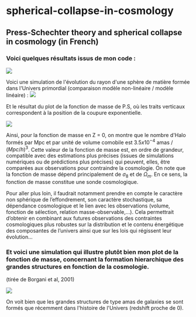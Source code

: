 # spherical-collapse-in-cosmology
## Press-Schechter theory and spherical collapse in cosmology (in French) 

### Voici quelques résultats issus de mon code :

![](https://i.imgur.com/exX01gF.jpeg)

Voici une simulation de l'évolution du rayon d'une sphère de matière formée dans l'Univers primordial (comparaison modèle non-linéaire / modèle linéaire) : 
![](https://i.imgur.com/BQnJnCI.jpeg)

Et le résultat du plot de la fonction de masse de P.S, où les traits verticaux correspondent à la position de la coupure exponentielle. 

![](https://i.imgur.com/uZ3p893.jpeg)

Ainsi, pour la fonction de masse en Z = 0, on montre que le nombre d'Halo formés par Mpc et par unité de volume comobile est $3.5x10^{-4}$ amas / $(Mpc/h)^{3}$. 
Cette valeur de la fonction de masse est, en ordre de grandeur, compatible avec des estimations plus précises (issues de simulations numériques ou de prédictions plus précises) qui peuvent, elles, être comparées aux observations pour contraindre la cosmologie. On note que la fonction de masse dépend principalement de $\sigma_{8}$ et de $\Omega_{m}$. En ce sens, la fonction de masse constitue une sonde cosmologique. 

Pour aller plus loin, il faudrait notamment prendre en compte le caractère non sphérique de l’effondrement, son caractère stochastique, sa dépendance cosmologique et le lien avec les observations (volume, fonction de sélection, relation masse-observable,...). Cela permettrait d’obtenir en combinant aux futures observations des contraintes cosmologiques plus robustes sur la distribution et le contenu énergétique des composantes de l’univers ainsi que sur les lois qui régissent leur évolution...


### Et voici une simulation qui illustre plutôt bien mon plot de la fonction de masse, concernant la formation hierarchique des grandes structures en fonction de la cosmologie. 
(tirée de Borgani et al, 2001)


![](https://i.imgur.com/WreaT44.jpeg)

On voit bien que les grandes structures de type amas de galaxies se sont formés que récemment dans l'histoire de l'Univers (redshift proche de 0). 
